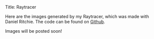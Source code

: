 Title: Raytracer

Here are the images generated by my Raytracer, which was made with Daniel Ritchie. The code can be found on [Github][github].

Images will be posted soon!

[github]:https://github.com/litacho/RayTracer